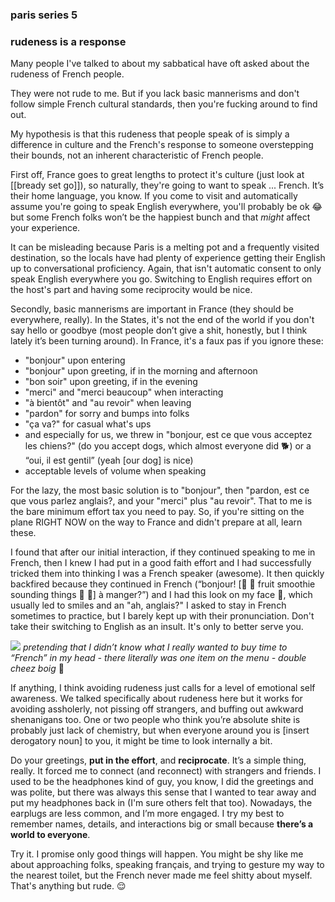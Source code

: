 ### paris series 5

### rudeness is a response

Many people I've talked to about my sabbatical have oft asked about the rudeness of French people.

They were not rude to me. But if you lack basic mannerisms and don't follow simple French cultural standards, then you're fucking around to find out.

My hypothesis is that this rudeness that people speak of is simply a difference in culture and the French's response to someone overstepping their bounds, not an inherent characteristic of French people.

First off, France goes to great lengths to protect it's culture (just look at [[bready set go]]), so naturally, they're going to want to speak ... French. It’s their home language, you know. If you come to visit and automatically assume you're going to speak English everywhere, you'll probably be ok 😂 but some French folks won’t be the happiest bunch and that _might_ affect your experience.

It can be misleading because Paris is a melting pot and a frequently visited destination, so the locals have had plenty of experience getting their English up to conversational proficiency. Again, that isn't automatic consent to only speak English everywhere you go. Switching to English requires effort on the host's part and having some reciprocity would be nice.

Secondly, basic mannerisms are important in France (they should be everywhere, really). In the States, it's not the end of the world if you don't say hello or goodbye (most people don’t give a shit, honestly, but I think lately it’s been turning around). In France, it's a faux pas if you ignore these:

- "bonjour" upon entering
- "bonjour" upon greeting, if in the morning and afternoon
- "bon soir" upon greeting, if in the evening
- "merci" and "merci beaucoup" when interacting
- "à bientôt" and "au revoir" when leaving
- "pardon" for sorry and bumps into folks
- "ça va?" for casual what's ups
- and especially for us, we threw in "bonjour, est ce que vous acceptez les chiens?" (do you accept dogs, which almost everyone did 🐕) or a “oui, il est gentil” (yeah [our dog] is nice)
- acceptable levels of volume when speaking

For the lazy, the most basic solution is to "bonjour", then "pardon, est ce que vous parlez anglais?, and your "merci" plus "au revoir". That to me is the bare minimum effort tax you need to pay. So, if you're sitting on the plane RIGHT NOW on the way to France and didn't prepare at all, learn these.

I found that after our initial interaction, if they continued speaking to me in French, then I knew I had put in a good faith effort and I had successfully tricked them into thinking I was a French speaker (awesome). It then quickly backfired because they continued in French (“bonjour! [🍒 🍇 fruit smoothie sounding things 🍉 🍊] à manger?”) and I had this look on my face 😬, which usually led to smiles and an "ah, anglais?" I asked to stay in French sometimes to practice, but I barely kept up with their pronunciation. Don't take their switching to English as an insult. It's only to better serve you.

![](ordering.jpg)
_pretending that I didn’t know what I really wanted to buy time to “French” in my head - there literally was one item on the menu - double cheez boig_ 🍔

If anything, I think avoiding rudeness just calls for a level of emotional self awareness. We talked specifically about rudeness here but it works for avoiding assholerly, not pissing off strangers, and buffing out awkward shenanigans too. One or two people who think you’re absolute shite is probably just lack of chemistry, but when everyone around you is [insert derogatory noun] to you, it might be time to look internally a bit.

Do your greetings, **put in the effort**, and **reciprocate**. It’s a simple thing, really. It forced me to connect (and reconnect) with strangers and friends. I used to be the headphones kind of guy, you know, I did the greetings and was polite, but there was always this sense that I wanted to tear away and put my headphones back in (I'm sure others felt that too). Nowadays, the earplugs are less common, and I’m more engaged. I try my best to remember names, details, and interactions big or small because **there’s a world to everyone**.

Try it. I promise only good things will happen. You might be shy like me about approaching folks, speaking français, and trying to gesture my way to the nearest toilet, but the French never made me feel shitty about myself. That's anything but rude. 😌












